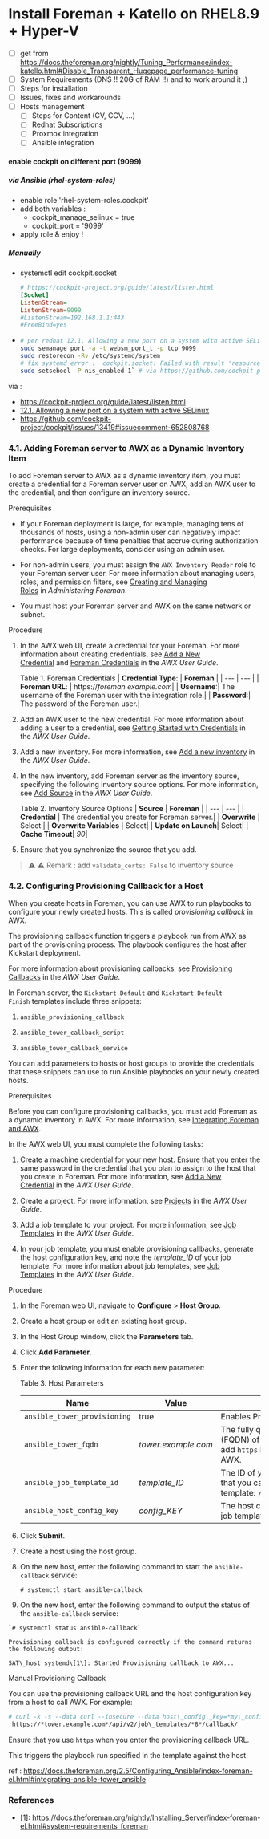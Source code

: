 # Install Foreman + Katello on RHEL8.9 + Hyper-V

- [ ] get from  https://docs.theforeman.org/nightly/Tuning_Performance/index-katello.html#Disable_Transparent_Hugepage_performance-tuning
 - [ ] System Requirements (DNS !! 20G of RAM !!) and to work around it ;)
 - [ ] Steps for installation
 - [ ] Issues, fixes and workarounds
- [ ] Hosts management
  - [ ] Steps for Content (CV, CCV, ...)
  - [ ] Redhat Subscriptions
  - [ ] Proxmox integration
  - [ ] Ansible integration

#### enable cockpit on different port (9099)
 ##### via Ansible (rhel-system-roles)
 - enable role 'rhel-system-roles.cockpit'
 - add both variables :
   - cockpit_manage_selinux	= true
   - cockpit_port = '9099'
 - apply role & enjoy !
 ##### Manually
 - systemctl edit cockpit.socket
   ```ini
   # https://cockpit-project.org/guide/latest/listen.html
   [Socket]
   ListenStream=
   ListenStream=9099
   #ListenStream=192.168.1.1:443
   #FreeBind=yes
   ```
-
  ```bash
  # per redhat 12.1. Allowing a new port on a system with active SELinux
  sudo semanage port -a -t websm_port_t -p tcp 9099
  sudo restorecon -Rv /etc/systemd/system
  # fix systemd error :  cockpit.socket: Failed with result 'resources'.
  sudo setsebool -P nis_enabled 1` # via https://github.com/cockpit-project/cockpit/issues/13419#issuecomment-652808768
  ```
via :
- https://cockpit-project.org/guide/latest/listen.html
- [12.1. Allowing a new port on a system with active SELinux](https://access.redhat.com/documentation/en-us/red_hat_enterprise_linux/8/html-single/managing_systems_using_the_rhel_8_web_console/index#allowing-a-new-port-with-selinux_configuring-the-web-console-listening-port)
- https://github.com/cockpit-project/cockpit/issues/13419#issuecomment-652808768

### 
### 4.1. Adding Foreman server to AWX as a Dynamic Inventory Item

To add Foreman server to AWX as a dynamic inventory item, you must create a credential for a Foreman server user on AWX, add an AWX user to the credential, and then configure an inventory source.

Prerequisites

-   If your Foreman deployment is large, for example, managing tens of thousands of hosts, using a non-admin user can negatively impact performance because of time penalties that accrue during authorization checks. For large deployments, consider using an admin user.
    
-   For non-admin users, you must assign the `AWX Inventory Reader` role to your Foreman server user. For more information about managing users, roles, and permission filters, see [Creating and Managing Roles](https://docs.theforeman.org/2.5/Administering_Red_Hat_Satellite/index-foreman-el.html#sect-Administering-Users_and_Roles-Creating_and_Managing_Roles) in *Administering Foreman*.
    
-   You must host your Foreman server and AWX on the same network or subnet.
    

Procedure

1.  In the AWX web UI, create a credential for your Foreman. For more information about creating credentials, see [Add a New Credential](http://docs.ansible.com/ansible-tower/latest/html/userguide/credentials.html#add-a-new-credential) and [Foreman Credentials](http://docs.ansible.com/ansible-tower/latest/html/userguide/credentials.html#red-hat-satellite-6) in the *AWX User Guide*.
    
    Table 1. Foreman Credentials
    | **Credential Type**: | **Foreman** |
    | --- | --- |
    | **Foreman URL**: | https://*foreman.example.com*|
    | **Username**:| The username of the Foreman user with the integration role.|
    | **Password**:| The password of the Foreman user.|
    
2.  Add an AWX user to the new credential. For more information about adding a user to a credential, see [Getting Started with Credentials](http://docs.ansible.com/ansible-tower/latest/html/userguide/credentials.html#getting-started-with-credentials) in the *AWX User Guide*.
    
3.  Add a new inventory. For more information, see [Add a new inventory](http://docs.ansible.com/ansible-tower/latest/html/userguide/inventories.html#add-a-new-inventory) in the *AWX User Guide*.
    
4.  In the new inventory, add Foreman server as the inventory source, specifying the following inventory source options. For more information, see [Add Source](https://docs.ansible.com/ansible-tower/latest/html/userguide/inventories.html#add-source) in the *AWX User Guide*.
    
    Table 2. Inventory Source Options
    | **Source** | **Foreman** |
    | --- | --- |
    | **Credential** | The credential you create for Foreman server.|
    | **Overwrite**  | Select |
    | **Overwrite Variables** | Select|
    | **Update on Launch**| Select|
    | **Cache Timeout**| *90*|
    
5.  Ensure that you synchronize the source that you add.

> :warning:  ⚠ Remark  : add `validate_certs: False` to inventory source

### 4.2. Configuring Provisioning Callback for a Host

When you create hosts in Foreman, you can use AWX to run playbooks to configure your newly created hosts. This is called *provisioning callback* in AWX.

The provisioning callback function triggers a playbook run from AWX as part of the provisioning process. The playbook configures the host after Kickstart deployment.

For more information about provisioning callbacks, see [Provisioning Callbacks](http://docs.ansible.com/ansible-tower/latest/html/userguide/job_templates.html#provisioning-callbacks) in the *AWX User Guide*.

In Foreman server, the `Kickstart Default` and `Kickstart Default Finish` templates include three snippets:

1.  `ansible_provisioning_callback`
    
2.  `ansible_tower_callback_script`
    
3.  `ansible_tower_callback_service`
    

You can add parameters to hosts or host groups to provide the credentials that these snippets can use to run Ansible playbooks on your newly created hosts.

Prerequisites

Before you can configure provisioning callbacks, you must add Foreman as a dynamic inventory in AWX. For more information, see [Integrating Foreman and AWX](https://docs.theforeman.org/2.5/Configuring_Ansible/index-foreman-el.html#integrating-ansible-tower_ansible).

In the AWX web UI, you must complete the following tasks:

1.  Create a machine credential for your new host. Ensure that you enter the same password in the credential that you plan to assign to the host that you create in Foreman. For more information, see [Add a New Credential](https://docs.ansible.com/ansible-tower/latest/html/userguide/credentials.html#add-a-new-credential) in the *AWX User Guide*.
    
2.  Create a project. For more information, see [Projects](https://docs.ansible.com/ansible-tower/latest/html/userguide/projects.html) in the *AWX User Guide*.
    
3.  Add a job template to your project. For more information, see [Job Templates](https://docs.ansible.com/ansible-tower/latest/html/userguide/job_templates.html#create-a-job-template) in the *AWX User Guide*.
    
4.  In your job template, you must enable provisioning callbacks, generate the host configuration key, and note the *template\_ID* of your job template. For more information about job templates, see [Job Templates](http://docs.ansible.com/ansible-tower/latest/html/userguide/job_templates.html#) in the *AWX User Guide*.
    

Procedure

1.  In the Foreman web UI, navigate to **Configure** > **Host Group**.
    
2.  Create a host group or edit an existing host group.
    
3.  In the Host Group window, click the **Parameters** tab.
    
4.  Click **Add Parameter**.
    
5.  Enter the following information for each new parameter:
    
    Table 3. Host Parameters

    | Name | Value | Description |
    | --- | --- | --- |
    | `ansible_tower_provisioning` | true  | Enables Provisioning Callback.|
    | `ansible_tower_fqdn` | *tower.example.com* | The fully qualified domain name (FQDN) of your AWX. Do not add `https` because this is appended by AWX.|
    | `ansible_job_template_id` | *template\_ID* | The ID of your provisioning template that you can find in the URL of the template: `/templates/job_template/*5*`.|
    |`ansible_host_config_key`| *config\_KEY* | The host configuration key that your job template generates in AWX.|
    
7.  Click **Submit**.
    
8.  Create a host using the host group.
    
9.  On the new host, enter the following command to start the `ansible-callback` service:
    
    `# systemctl start ansible-callback`
    
10.  On the new host, enter the following command to output the status of the `ansible-callback` service:
    
    `# systemctl status ansible-callback`
    
    Provisioning callback is configured correctly if the command returns the following output:
    
    SAT\_host systemd\[1\]: Started Provisioning callback to AWX...
    

Manual Provisioning Callback

You can use the provisioning callback URL and the host configuration key from a host to call AWX. For example:

```bash
# curl -k -s --data curl --insecure --data host\_config\_key=*my\_config\_key* \\
 https://*tower.example.com*/api/v2/job\_templates/*8*/callback/
```

Ensure that you use `https` when you enter the provisioning callback URL.

This triggers the playbook run specified in the template against the host.

ref : https://docs.theforeman.org/2.5/Configuring_Ansible/index-foreman-el.html#integrating-ansible-tower_ansible

### References
* <a id="1">[1]</a>: https://docs.theforeman.org/nightly/Installing_Server/index-foreman-el.html#system-requirements_foreman
